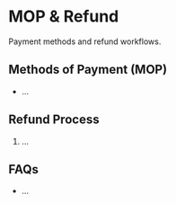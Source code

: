 # MOP & Refund

Payment methods and refund workflows.

## Methods of Payment (MOP)
- ...

## Refund Process
1. ...

## FAQs
- ...
